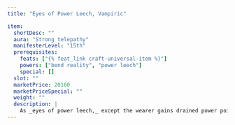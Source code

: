 ```yaml
---
title: "Eyes of Power Leech, Vampiric"

item:
  shortDesc: ""
  aura: "Strong telepathy"
  manifesterLevel: "15th"
  prerequisites:
    feats: ["{% feat_link craft-universal-item %}"]
    powers: ["bend reality", "power leech"]
    special: []
  slot: ""
  marketPrice: 20160
  marketPriceSpecial: ""
  weight: ""
  description: |
    As _eyes of power leech,_ except the wearer gains drained power points from the subject even if doing so would bring him over his normal maximum. The wearer of _vampiric eyes of power leech_ can maintain concentration for up to 13 rounds. Power points the wearer gains in excess of his maximum fade after 8 hours if they are not spent before that time.
---
```

